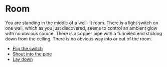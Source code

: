 Room
====

You are standing in the middle of a well-lit room.  There is a light switch on
one wall, which as you just discovered, seems to control an ambient glow with
no obvious source.  There is a copper pipe with a funneled end sticking down
from the ceiling.  There is no obvious way into or out of the room.

* [Flip the switch](p0s0dark.html)
* [Shout into the pipe](p0s0conv1.html)
* [Lay down](p0s0lightlay.html)
